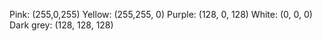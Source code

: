 Pink: (255,0,255)
Yellow: (255,255, 0)
Purple: (128, 0, 128)
White: (0, 0, 0)
Dark grey: (128, 128, 128)